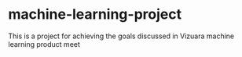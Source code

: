 # machine-learning-project
This is a project for achieving the goals discussed in Vizuara machine learning product meet
